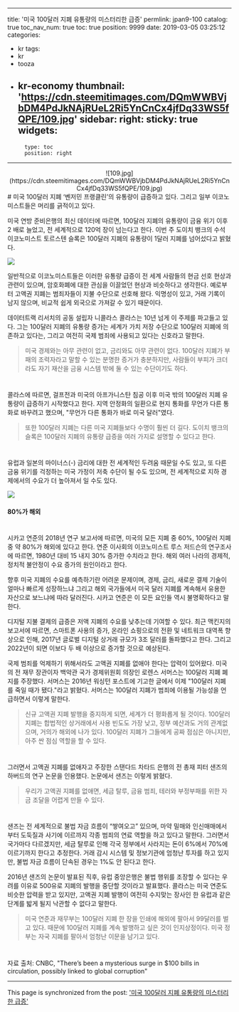 
---
title: '미국 100달러 지폐 유통량의 미스터리한 급증'
permlink: jpan9-100
catalog: true
toc_nav_num: true
toc: true
position: 9999
date: 2019-03-05 03:25:12
categories:
- kr
tags:
- kr
- tooza
- kr-economy
thumbnail: 'https://cdn.steemitimages.com/DQmWWBVjbDM4PdJkNAjRUeL2Ri5YnCnCx4jfDq33WS5fQPE/109.jpg'
sidebar:
    right:
        sticky: true
widgets:
    -
        type: toc
        position: right
---


<center>
![109.jpg](https://cdn.steemitimages.com/DQmWWBVjbDM4PdJkNAjRUeL2Ri5YnCnCx4jfDq33WS5fQPE/109.jpg)
</center>
#
미국 100달러 지폐 ‘벤저민 프랭클린’의 유통량이 급증하고 있다. 그리고 일부 이코노미스트들은 머리를 긁적이고 있다.

미국 연방 준비은행의 최신 데이터에 따르면, 100달러 지폐의 유통량이 금융 위기 이후 2 배로 늘었고, 전 세계적으로 120억 장이 넘는다고 한다. 이번 주 도이치 뱅크의 수석 이코노미스트 토르스텐 슬록은 100달러 지폐의 유통량이 1달러 지폐를 넘어섰다고 밝혔다. 

![](https://cdn.steemitimages.com/DQmeCEVqckznqvVf1jaQNmBnH8uNcFwDpgLGs69YJZqRvC1/image.png)

일반적으로 이코노미스트들은 이러한 유통량 급증이 전 세계 사람들의 현금 선호 현상과 관련이 있으며, 암호화폐에 대한 관심을 이끌었던 현상과 비슷하다고 생각한다. 예로부터 고액권 지폐는 범죄자들이 지불 수단으로 선호해 왔다. 익명성이 있고, 거래 기록이 남지 않으며, 비교적 쉽게 외국으로 가져갈 수 있기 때문이다. 

데이터트랙 리서치의 공동 설립자 니콜라스 콜라스는 10년 넘게 이 주제를 파고들고 있다. 그는 100달러 지폐의 유통량 증가는 세계가 가치 저장 수단으로 100달러 지폐에 의존하고 있다는, 그리고 여전히 국제 범죄에 사용되고 있다는 신호라고 말한다. 

>미국 경제와는 아무 관련이 없고, 금리와도 아무 관련이 없다. 100달러 지폐가 부패의 조력자라고 말할 수 있는 분명한 증거가 충분하지만, 사람들이 부피가 크더라도 자기 재산을 금융 시스템 밖에 둘 수 있는 수단이기도 하다. 
#
콜라스에 따르면, 걸프전과 미국의 아프가니스탄 침공 이후 미국 밖의 100달러 지폐 유통량이 급증하기 시작했다고 한다. 지역 안정화의 일환으로 현지 통화를 무언가 다른 통화로 바꾸려고 했으며, "무언가 다른 통화가 바로 미국 달러"였다. 

>또한 100달러 지폐는 다른 미국 지폐들보다 수명이 훨씬 더 길다. 도이치 뱅크의 슬록은 100달러 지폐의 유통량 급증을 여러 가지로 설명할 수 있다고 한다.
#
유럽과 일본의 마이너스(-) 금리에 대한 전 세계적인 두려움 때문일 수도 있고, 또 다른 금융 위기를 걱정하는 미국 가정이 저축 수단이 될 수도 있으며, 전 세계적으로 지하 경제에서의 수요가 ​​더 높아져서 일 수도 있다. 

![](https://cdn.steemitimages.com/DQmXm8BQMiyH5UqeowyreyrropSfeb7p36MDj4AxByBfnSh/image.png)
 
#### 80%가 해외
#
시카고 연준의 2018년 연구 보고서에 따르면, 미국의 모든 지폐 중 60%, 100달러 지폐 중 약 80%가 해외에 있다고 한다. 연준 이사회의 이코노미스트 루스 저드슨의 연구조사에 따르면, 1980년 대비 15 내지 30% 증가한 수치라고 한다. 해외 여러 나라의 경제적, 정치적 불안정이 수요 증가의 원인이라고 한다. 

향후 미국 지폐의 수요를 예측하기란 어려운 문제이며, 경제, 금리, 새로운 결제 기술이 얼마나 빠르게 성장하느냐 그리고 해외 국가들에서 미국 달러 지폐를 계속해서 유용한 자산으로 보느냐에 따라 달러진다. 시카고 연준은 이 모든 요인들 역시 불명확하다고 말한다. 

디지털 지불 결제의 급증은 저액 지폐의 수요를 낮추는데 기여할 수 있다. 최근 맥킨지의 보고서에 따르면, 스마트폰 사용의 증가, 온라인 쇼핑으로의 전환 및 네트워크 대역폭 향상으로 인해, 2017년 글로벌 디지털 상거래 규모가 3조 달러를 돌파했다고 한다. 그리고 2022년이 되면 이보다 두 배 이상으로 증가할 것으로 예상된다. 

국제 범죄를 억제하기 위해서라도 고액권 지폐를 없애야 한다는 압력이 있어왔다. 미국의 전 재무 장관이자 백악관 국가 경제위원회 의장인 로렌스 서머스는 100달러 지폐 폐지를 주장했다. 서머스는 2016년 워싱턴 포스트에 기고한 글에서 이제 "100달러 지폐를 죽일 때가 됐다."라고 밝혔다. 서머스는 100달러 지폐가 범죄에 이용될 가능성을 언급하면서 이렇게 말한다.

>신규 고액권 지폐 발행을 중지하게 되면, 세계가 더 평화롭게 될 것이다. 100달러 지폐는 합법적인 상거래에서 사용 빈도도 가장 낮고, 정부 예산과도 거의 관계없으며, 거의가 해외에 나가 있다. 100달러 지폐가 그들에게 공짜 점심은 아니지만, 아주 싼 점심 역할을 할 수 있다.
#
그러면서 고액권 지폐를 없애자고 주장한 스탠다드 차타드 은행의 전 총재 피터 샌즈의 하버드의 연구 논문을 인용했다. 논문에서 샌즈는 이렇게 밝혔다.

>우리가 고액권 지폐를 없애면, 세금 탈루, 금융 범죄, 테러와 부정부패를 위한 자금 조달을 어렵게 만들 수 있다. 
#
샌즈는 전 세계적으로 불법 자금 흐름이 “쌓여오고” 있으며, 마약 밀매와 인신매매에서부터 도둑질과 사기에 이르까지 각종 범죄의 연료 역할을 하고 있다고 말한다. 그러면서 국가마다 다르겠지만, 세금 탈루로 인해 각국 정부에서 사라지는 돈이 6%에서 70%에 이르기까지 한다고 추정한다. 거래 감시 시스템 및 정보기관에 엄청난 투자를 하고 있지만, 불법 자금 흐름이 단속된 경우는 1%도 안 된다고 한다. 

2016년 샌즈의 논문이 발표된 직후, 유럽 중앙은행은 불법 행위를 조장할 수 있다는 우려를 이유로 500유로 지폐의 발행을 중단할 것이라고 발표했다. 콜라스는 미국 연준도 비슷한 압력을 받고 있지만, 고액권 지폐 발행이 여전히 수지맞는 장사인 한 유럽과 같은 단계를 밟게 될지 낙관할 수 없다고 말한다. 

>미국 연준과 재무부는 100달러 지폐 한 장을 인쇄에 해외에 팔아서 99달러를 벌고 있다. 때문에 100달러 지폐를 계속 발행하고 싶은 것이 인지상정이다. 미국 정부는 자국 지폐를 팔아서 엄청난 이문을 남기고 있다. 
#
자료 출처: CNBC, "There’s been a mysterious surge in $100 bills in circulation, possibly linked to global corruption"

- - -

This page is synchronized from the post: ['미국 100달러 지폐 유통량의 미스터리한 급증'](https://steemit.com/@pius.pius/jpan9-100)
